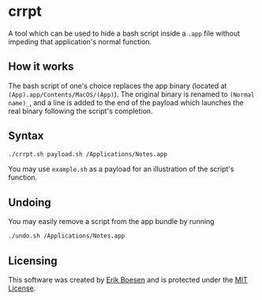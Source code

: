 # crrpt
A tool which can be used to hide a bash script inside a `.app` file without impeding that application's normal function.

## How it works
The bash script of one's choice replaces the app binary (located at `(App).app/Contents/MacOS/(App)`). The original binary is renamed to `(Normal name)_`, and a line is added to the end of the payload which launches the real binary following the script's completion.

## Syntax
```sh
./crrpt.sh payload.sh /Applications/Notes.app
```

You may use `example.sh` as a payload for an illustration of the script's function.

## Undoing
You may easily remove a script from the app bundle by running
```sh
./undo.sh /Applications/Notes.app
```

## Licensing
This software was created by [Erik Boesen](https://github.com/ErikBoesen) and is protected under the [MIT License](LICENSE).
